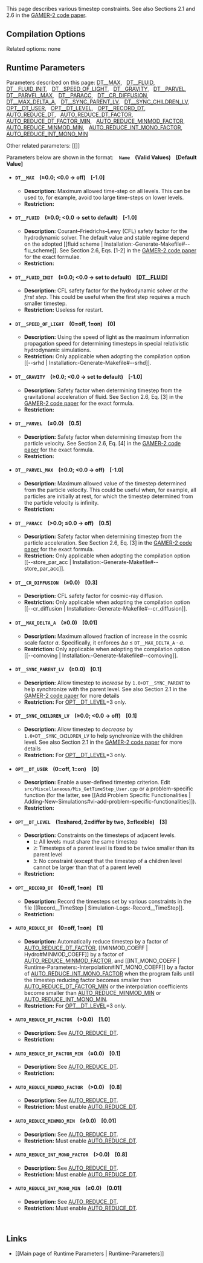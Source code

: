 This page describes various timestep constraints. See also Sections 2.1 and 2.6 in the
[GAMER-2 code paper](https://arxiv.org/abs/1712.07070).


## Compilation Options

Related options: none


## Runtime Parameters

Parameters described on this page:
[DT__MAX](#DT__MAX), &nbsp;
[DT__FLUID](#DT__FLUID), &nbsp;
[DT__FLUID_INIT](#DT__FLUID_INIT), &nbsp;
[DT__SPEED_OF_LIGHT](#DT__SPEED_OF_LIGHT), &nbsp;
[DT__GRAVITY](#DT__GRAVITY), &nbsp;
[DT__PARVEL](#DT__PARVEL), &nbsp;
[DT__PARVEL_MAX](#DT__PARVEL_MAX), &nbsp;
[DT__PARACC](#DT__PARACC), &nbsp;
[DT__CR_DIFFUSION](#DT__CR_DIFFUSION), &nbsp;
[DT__MAX_DELTA_A](#DT__MAX_DELTA_A), &nbsp;
[DT__SYNC_PARENT_LV](#DT__SYNC_PARENT_LV), &nbsp;
[DT__SYNC_CHILDREN_LV](#DT__SYNC_CHILDREN_LV), &nbsp;
[OPT__DT_USER](#OPT__DT_USER), &nbsp;
[OPT__DT_LEVEL](#OPT__DT_LEVEL), &nbsp;
[OPT__RECORD_DT](#OPT__RECORD_DT), &nbsp;
[AUTO_REDUCE_DT](#AUTO_REDUCE_DT), &nbsp;
[AUTO_REDUCE_DT_FACTOR](#AUTO_REDUCE_DT_FACTOR), &nbsp;
[AUTO_REDUCE_DT_FACTOR_MIN](#AUTO_REDUCE_DT_FACTOR_MIN), &nbsp;
[AUTO_REDUCE_MINMOD_FACTOR](#AUTO_REDUCE_MINMOD_FACTOR), &nbsp;
[AUTO_REDUCE_MINMOD_MIN](#AUTO_REDUCE_MINMOD_MIN), &nbsp;
[AUTO_REDUCE_INT_MONO_FACTOR](#AUTO_REDUCE_INT_MONO_FACTOR), &nbsp;
[AUTO_REDUCE_INT_MONO_MIN](#AUTO_REDUCE_INT_MONO_MIN) &nbsp;


Other related parameters:
[[]] &nbsp;


Parameters below are shown in the format: &ensp; **`Name` &ensp; (Valid Values) &ensp; [Default Value]**

<a name="DT__MAX"></a>
* #### `DT__MAX` &ensp; (&#8805;0.0; <0.0 &#8594; off) &ensp; [-1.0]
    * **Description:**
Maximum allowed time-step on all levels. This can be used to, for example, avoid
too large time-steps on lower levels.
    * **Restriction:**

<a name="DT__FLUID"></a>
* #### `DT__FLUID` &ensp; (&#8805;0.0; <0.0 &#8594; set to default) &ensp; [-1.0]
    * **Description:**
Courant–Friedrichs–Lewy (CFL) safety factor for the hydrodynamic solver.
The default value and stable regime depend on the adopted
[[fluid scheme | Installation:-Generate-Makefile#--flu_scheme]].
See Section 2.6, Eqs. [1-2] in the [GAMER-2 code paper](https://arxiv.org/abs/1712.07070)
for the exact formulae.
    * **Restriction:**

<a name="DT__FLUID_INIT"></a>
* #### `DT__FLUID_INIT` &ensp; (&#8805;0.0; <0.0 &#8594; set to default) &ensp; [[DT__FLUID](#DT__FLUID)]
    * **Description:**
CFL safety factor for the hydrodynamic solver _at the first step_. This could be
useful when the first step requires a much smaller timestep.
    * **Restriction:**
Useless for restart.

<a name="DT__SPEED_OF_LIGHT"></a>
* #### `DT__SPEED_OF_LIGHT` &ensp; (0=off, 1=on) &ensp; [0]
    * **Description:**
Using the speed of light as the maximum information propagation speed for determining timesteps
in special relativistic hydrodynamic simulations.
    * **Restriction:**
Only applicable when adopting the compilation option
[[--srhd | Installation:-Generate-Makefile#--srhd]].

<a name="DT__GRAVITY"></a>
* #### `DT__GRAVITY` &ensp; (&#8805;0.0; <0.0 &#8594; set to default) &ensp; [-1.0]
    * **Description:**
Safety factor when determining timestep from the gravitational acceleration of fluid.
See Section 2.6, Eq. [3] in the [GAMER-2 code paper](https://arxiv.org/abs/1712.07070)
for the exact formula.
    * **Restriction:**

<a name="DT__PARVEL"></a>
* #### `DT__PARVEL` &ensp; (&#8805;0.0) &ensp; [0.5]
    * **Description:**
Safety factor when determining timestep from the particle velocity.
See Section 2.6, Eq. [4] in the [GAMER-2 code paper](https://arxiv.org/abs/1712.07070)
for the exact formula.
    * **Restriction:**

<a name="DT__PARVEL_MAX"></a>
* #### `DT__PARVEL_MAX` &ensp; (&#8805;0.0; <0.0 &#8594; off) &ensp; [-1.0]
    * **Description:**
Maximum allowed value of the timestep determined from the particle velocity.
This could be useful when, for example, all particles are initially at rest,
for which the timestep determined from the particle velocity is infinity.
    * **Restriction:**

<a name="DT__PARACC"></a>
* #### `DT__PARACC` &ensp; (>0.0; &#8804;0.0 &#8594; off) &ensp; [0.5]
    * **Description:**
Safety factor when determining timestep from the particle acceleration.
See Section 2.6, Eq. [3] in the [GAMER-2 code paper](https://arxiv.org/abs/1712.07070)
for the exact formula.
    * **Restriction:**
Only applicable when adopting the compilation option
[[--store_par_acc | Installation:-Generate-Makefile#--store_par_acc]].

<a name="DT__CR_DIFFUSION"></a>
* #### `DT__CR_DIFFUSION` &ensp; (&#8805;0.0) &ensp; [0.3]
    * **Description:**
CFL safety factor for cosmic-ray diffusion.
    * **Restriction:**
Only applicable when adopting the compilation option
[[--cr_diffusion | Installation:-Generate-Makefile#--cr_diffusion]].

<a name="DT__MAX_DELTA_A"></a>
* #### `DT__MAX_DELTA_A` &ensp; (&#8805;0.0) &ensp; [0.01]
    * **Description:**
Maximum allowed fraction of increase in the cosmic scale factor <var>a</var>.
Specifically, it enforces &Delta;<var>a</var> &#8804; `DT__MAX_DELTA_A` &#8901; <var>a</var>.
    * **Restriction:**
Only applicable when adopting the compilation option
[[--comoving | Installation:-Generate-Makefile#--comoving]].

<a name="DT__SYNC_PARENT_LV"></a>
* #### `DT__SYNC_PARENT_LV` &ensp; (&#8805;0.0) &ensp; [0.1]
    * **Description:**
Allow timestep to _increase_ by `1.0+DT__SYNC_PARENT` to help synchronize
with the parent level. See also Section 2.1 in the
[GAMER-2 code paper](https://arxiv.org/abs/1712.07070) for more details
    * **Restriction:**
For [OPT__DT_LEVEL](#OPT__DT_LEVEL)=3 only.

<a name="DT__SYNC_CHILDREN_LV"></a>
* #### `DT__SYNC_CHILDREN_LV` &ensp; (&#8805;0.0; <0.0 &#8594; off) &ensp; [0.1]
    * **Description:**
Allow timestep to _decrease_ by `1.0+DT__SYNC_CHILDREN_LV` to help synchronize
with the children level. See also Section 2.1 in the
[GAMER-2 code paper](https://arxiv.org/abs/1712.07070) for more details
    * **Restriction:**
For [OPT__DT_LEVEL](#OPT__DT_LEVEL)=3 only.

<a name="OPT__DT_USER"></a>
* #### `OPT__DT_USER` &ensp; (0=off, 1=on) &ensp; [0]
    * **Description:**
Enable a user-defined timestep criterion. Edit `src/Miscellaneous/Mis_GetTimeStep_User.cpp`
or a problem-specific function (for the latter, see
[[Add Problem Specific Functionalities | Adding-New-Simulations#vi-add-problem-specific-functionalities]]).
    * **Restriction:**

<a name="OPT__DT_LEVEL"></a>
* #### `OPT__DT_LEVEL` &ensp; (1=shared, 2=differ by two, 3=flexible) &ensp; [3]
    * **Description:**
Constraints on the timesteps of adjacent levels.
        * `1`: All levels must share the same timestep
        * `2`: Timesteps of a parent level is fixed to be twice smaller than its parent level
        * `3`: No constraint (except that the timestep of a children level cannot be larger than that of a parent level)
    * **Restriction:**

<a name="OPT__RECORD_DT"></a>
* #### `OPT__RECORD_DT` &ensp; (0=off, 1=on) &ensp; [1]
    * **Description:**
Record the timesteps set by various constraints in the file
[[Record__TimeStep | Simulation-Logs:-Record__TimeStep]].
    * **Restriction:**

<a name="AUTO_REDUCE_DT"></a>
* #### `AUTO_REDUCE_DT` &ensp; (0=off, 1=on) &ensp; [1]
    * **Description:**
Automatically reduce timestep by a factor of
[AUTO_REDUCE_DT_FACTOR](#AUTO_REDUCE_DT_FACTOR),
[[MINMOD_COEFF | Hydro#MINMOD_COEFF]] by a factor of
[AUTO_REDUCE_MINMOD_FACTOR](#AUTO_REDUCE_MINMOD_FACTOR), and
[[INT_MONO_COEFF | Runtime-Parameters:-Interpolation#INT_MONO_COEFF]]
by a factor of
[AUTO_REDUCE_INT_MONO_FACTOR](#AUTO_REDUCE_INT_MONO_FACTOR)
when the program fails until the timestep reducing factor
becomes smaller than
[AUTO_REDUCE_DT_FACTOR_MIN](#AUTO_REDUCE_DT_FACTOR_MIN)
or the interpolation coefficients become smaller than
[AUTO_REDUCE_MINMOD_MIN](#AUTO_REDUCE_MINMOD_MIN) or
[AUTO_REDUCE_INT_MONO_MIN](#AUTO_REDUCE_INT_MONO_MIN).
    * **Restriction:**
For [OPT__DT_LEVEL](#OPT__DT_LEVEL)=3 only.

<a name="AUTO_REDUCE_DT_FACTOR"></a>
* #### `AUTO_REDUCE_DT_FACTOR` &ensp; (>0.0) &ensp; [1.0]
    * **Description:**
See [AUTO_REDUCE_DT](#AUTO_REDUCE_DT).
    * **Restriction:**

<a name="AUTO_REDUCE_DT_FACTOR_MIN"></a>
* #### `AUTO_REDUCE_DT_FACTOR_MIN` &ensp; (&#8805;0.0) &ensp; [0.1]
    * **Description:**
See [AUTO_REDUCE_DT](#AUTO_REDUCE_DT).
    * **Restriction:**

<a name="AUTO_REDUCE_MINMOD_FACTOR"></a>
* #### `AUTO_REDUCE_MINMOD_FACTOR` &ensp; (>0.0) &ensp; [0.8]
    * **Description:**
See [AUTO_REDUCE_DT](#AUTO_REDUCE_DT).
    * **Restriction:**
Must enable [AUTO_REDUCE_DT](#AUTO_REDUCE_DT).

<a name="AUTO_REDUCE_MINMOD_MIN"></a>
* #### `AUTO_REDUCE_MINMOD_MIN` &ensp; (&#8805;0.0) &ensp; [0.01]
    * **Description:**
See [AUTO_REDUCE_DT](#AUTO_REDUCE_DT).
    * **Restriction:**
Must enable [AUTO_REDUCE_DT](#AUTO_REDUCE_DT).

<a name="AUTO_REDUCE_INT_MONO_FACTOR"></a>
* #### `AUTO_REDUCE_INT_MONO_FACTOR` &ensp; (>0.0) &ensp; [0.8]
    * **Description:**
See [AUTO_REDUCE_DT](#AUTO_REDUCE_DT).
    * **Restriction:**
Must enable [AUTO_REDUCE_DT](#AUTO_REDUCE_DT).

<a name="AUTO_REDUCE_INT_MONO_MIN"></a>
* #### `AUTO_REDUCE_INT_MONO_MIN` &ensp; (&#8805;0.0) &ensp; [0.01]
    * **Description:**
See [AUTO_REDUCE_DT](#AUTO_REDUCE_DT).
    * **Restriction:**
Must enable [AUTO_REDUCE_DT](#AUTO_REDUCE_DT).


<br>

## Links
* [[Main page of Runtime Parameters | Runtime-Parameters]]
